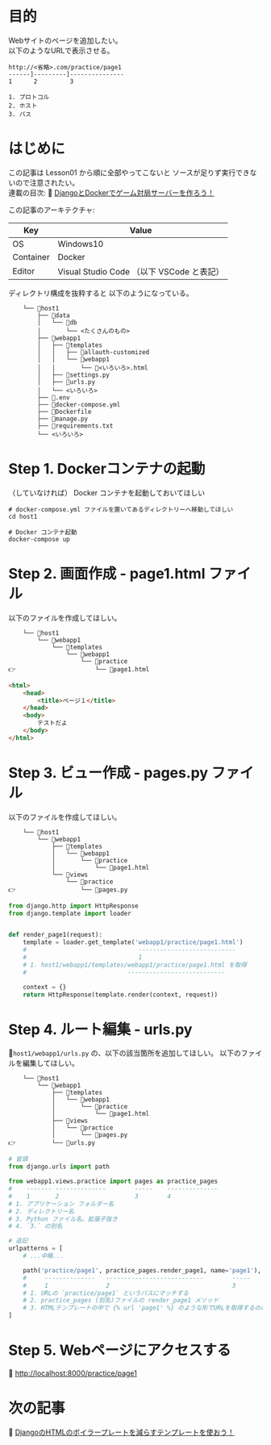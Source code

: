 # 目的

Webサイトのページを追加したい。  
以下のようなURLで表示させる。  

```plain
http://<省略>.com/practice/page1
------]---------]---------------
1      2         3

1. プロトコル
2. ホスト
3. パス
```

# はじめに

この記事は Lesson01 から順に全部やってこないと ソースが足りず実行できないので注意されたい。  
連載の目次: 📖 [DjangoとDockerでゲーム対局サーバーを作ろう！](https://qiita.com/muzudho1/items/eb0df0ea604e1fd9cdae)  

この記事のアーキテクチャ:  

| Key       | Value                                     |
| --------- | ----------------------------------------- |
| OS        | Windows10                                 |
| Container | Docker                                    |
| Editor    | Visual Studio Code （以下 VSCode と表記） |

ディレクトリ構成を抜粋すると 以下のようになっている。  

```plaintext
    └── 📂host1
        ├── 📂data
        │   └── 📂db
        │       └── <たくさんのもの>
        ├── 📂webapp1
        │   ├── 📂templates
        │   │   ├── 📂allauth-customized
        │   │   └── 📂webapp1
        │   │       └── 📄<いろいろ>.html
        │   ├── 📄settings.py
        │   ├── 📄urls.py
        │   └── <いろいろ>
        ├── 📄.env
        ├── 🐳docker-compose.yml
        ├── 🐳Dockerfile
        ├── 📄manage.py
        ├── 📄requirements.txt
        └── <いろいろ>
```

# Step 1. Dockerコンテナの起動

（していなければ） Docker コンテナを起動しておいてほしい  

```shell
# docker-compose.yml ファイルを置いてあるディレクトリーへ移動してほしい
cd host1

# Docker コンテナ起動
docker-compose up
```

# Step 2. 画面作成 - page1.html ファイル

以下のファイルを作成してほしい。

```plaintext
    └── 📂host1
        └── 📂webapp1
            └── 📂templates
                └── 📂webapp1
                    └── 📂practice
👉                      └── 📄page1.html
```

```html
<html>
    <head>
        <title>ページ１</title>
    </head>
    <body>
        テストだよ
    </body>
</html>
```

# Step 3. ビュー作成 - pages.py ファイル

以下のファイルを作成してほしい。  

```plaintext
    └── 📂host1
        └── 📂webapp1
            ├── 📂templates
            │   └── 📂webapp1
            │       └── 📂practice
            │           └── 📄page1.html
            └── 📂views
                └── 📂practice
👉                  └── 📄pages.py
```

```py
from django.http import HttpResponse
from django.template import loader


def render_page1(request):
    template = loader.get_template('webapp1/practice/page1.html')
    #                               ---------------------------
    #                               1
    # 1. host1/webapp1/templates/webapp1/practice/page1.html を取得
    #                            ---------------------------

    context = {}
    return HttpResponse(template.render(context, request))
```

# Step 4. ルート編集 - urls.py

📄`host1/webapp1/urls.py` の、以下の該当箇所を追加してほしい。
以下のファイルを編集してほしい。  

```plaintext
    └── 📂host1
        └── 📂webapp1
            ├── 📂templates
            │   └── 📂webapp1
            │       └── 📂practice
            │           └── 📄page1.html
            ├── 📂views
            │   └── 📂practice
            │       └── 📄pages.py
👉          └── 📄urls.py
```

```py
# 冒頭
from django.urls import path

from webapp1.views.practice import pages as practice_pages
#    ------- --------------        -----    --------------
#    1       2                     3        4
# 1. アプリケーション フォルダー名
# 2. ディレクトリー名
# 3. Python ファイル名。拡張子抜き
# 4. `3.` の別名

# 追記
urlpatterns = [
    # ...中略...

    path('practice/page1', practice_pages.render_page1, name='page1'),
    #     --------------   ---------------------------        -----
    #     1                2                                  3
    # 1. URLの `practice/page1` というパスにマッチする
    # 2. practice_pages (別名)ファイルの render_page1 メソッド
    # 3. HTMLテンプレートの中で {% url 'page1' %} のような形でURLを取得するのに使える
]
```

# Step 5. Webページにアクセスする

📖 [http://localhost:8000/practice/page1](http://localhost:8000/practice/page1)  

# 次の記事

📖 [DjangoのHTMLのボイラープレートを減らすテンプレートを使おう！](https://qiita.com/muzudho1/items/7dcfc068e0bec009d371)  

